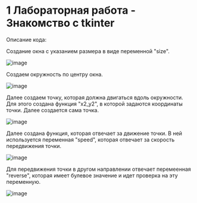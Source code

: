 # 1 Лабораторная работа - Знакомство с tkinter

Описание кода:


Создание окна с указанием размера в виде переменной "size".

![image](https://user-images.githubusercontent.com/90443315/157702428-907f012e-7d04-4590-b14d-ee1042df7cd3.png)


Создаем окружность по центру окна.

![image](https://user-images.githubusercontent.com/90443315/157703087-3ede0e57-fba0-4b8c-8a8d-794838825576.png)


Далее создаем точку, которая должна двигаться вдоль окружности. Для этого создана функция "x2_y2", в которой задаются координаты точки. Далее создается сама точка.

![image](https://user-images.githubusercontent.com/90443315/157703756-4ed6adcb-c079-4351-b1b1-14bc6cc9c91c.png)


Далее создана функция, которая отвечает за движение точки. В ней используется переменная "speed", которая отвечает за скорость передвижения точки.

![image](https://user-images.githubusercontent.com/90443315/157704493-bf711304-e8d7-427d-8bfa-9bea114e5013.png)

Для передвижения точки в другом направлении отвечает перемеенная "reverse", которая имеет булевое значение и идет проверка на эту переменную.

![image](https://user-images.githubusercontent.com/90443315/157705073-7a4db5d5-e603-44fc-9ef2-34253730229d.png)
